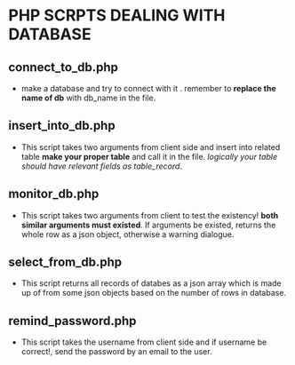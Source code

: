 # PHP SCRPTS DEALING WITH DATABASE
## connect_to_db.php
- make a database and try to connect with it . remember to **replace the name of db** with db_name in the file.
  
## insert_into_db.php
- This script takes two arguments from client side and insert into related table **make your proper table** and call it in the file. *logically your table should have relevant fields as table_record*.
 
## monitor_db.php
- This script takes two arguments from client to test the existency! **both similar arguments must existed**. If arguments be existed, returns the whole row as a json object, otherwise a warning dialogue.

## select_from_db.php
- This script returns all records of databes as a json array which is made up of from some json objects based on the number of rows in database.

## remind_password.php
- This script takes the username from client side and if username be correct!, send the password by an email to the user.

